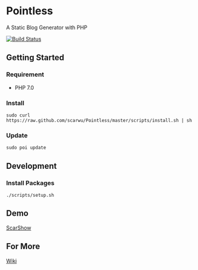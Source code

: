 # Pointless

A Static Blog Generator with PHP

[![Build Status](https://travis-ci.org/scarwu/Pointless.png?branch=master)](https://travis-ci.org/scarwu/Pointless)

## Getting Started

### Requirement

* PHP 7.0

### Install

~~~
sudo curl https://raw.github.com/scarwu/Pointless/master/scripts/install.sh | sh
~~~

### Update

~~~
sudo poi update
~~~

## Development

### Install Packages

~~~
./scripts/setup.sh
~~~

## Demo

[ScarShow](https://scar.tw)

## For More

[Wiki](https://github.com/scarwu/Pointless/wiki)
